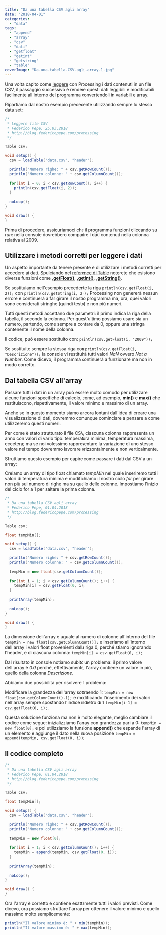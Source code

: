 ```yaml
---
title: "Da una tabella CSV agli array"
date: "2018-04-01"
categories: 
  - "data"
tags: 
  - "append"
  - "array"
  - "csv"
  - "dati"
  - "getfloat"
  - "getint"
  - "getstring"
  - "table"
coverImage: "Da-una-tabella-CSV-agli-array-1.jpg"
---
```


Una volta capito come [leggere](https://blog.federicopepe.com/2018/03/dati-read-file-csv/) con Processing i dati contenuti in un file CSV, il passaggio successivo è rendere questi dati leggibili e modificabili facilmente all'interno del programma convertendoli in variabili e array.

Ripartiamo dal nostro esempio precedente utilizzando sempre lo stesso [data set](https://goo.gl/rp8STm):

```java
/*
 * Leggere file CSV
 * Federico Pepe, 25.03.2018
 * http://blog.federicopepe.com/processing
 */

Table csv;

void setup() {
  csv = loadTable("data.csv", "header");

  println("Numero righe: " + csv.getRowCount());
  println("Numero colonne: " + csv.getColumnCount());
  
  for(int i = 0; i < csv.getRowCount(); i++) {
    println(csv.getFloat(i, 2));
  }
  
  noLoop();
}

void draw() {
}
```

Prima di procedere, assicuriamoci che il programma funzioni cliccando su _run_: nella console dovrebbero comparire i dati contenuti nella colonna relativa al 2009.

## Utilizzare i metodi corretti per leggere i dati

Un aspetto importante da tenere presente è di utilizzare i metodi corretti per accedere ai dati. Spulciando nel [reference di Table](https://processing.org/reference/Table.html) noterete che esistono diverse funzioni come [**.getFloat()**](https://processing.org/reference/Table_getFloat_.html), [**.getInt()**](https://processing.org/reference/Table_getInt_.html), [**.getString()**](https://processing.org/reference/Table_getString_.html).

Se sostituiamo nell'esempio precedente la riga `println(csv.getFloat(i, 2));` con `println(csv.getString(i, 2));` Processing non genererà nessun errore e continuerà a far girare il nostro programma ma, ora, quei valori sono considerati stringhe (quindi testo) e non più numeri.

Tutti questi metodi accettano due parametri: il primo indica la riga della tabella, il secondo la colonna. Per quest'ultimo possiamo usare sia un numero, partendo, come sempre a contare da 0, oppure una stringa contenente il nome della colonna.

Il codice, può essere sostituito con: `println(csv.getFloat(i, "2009"));`

Se sostituite sempre la stessa riga con `println(csv.getFloat(i, "Descrizione"));` la console vi restituirà tutti valori _NaN_ ovvero _Not a Number_. Come dicevo, il programma continuerà a funzionare ma non in modo corretto.

## Dal tabella CSV all'array

Passare tutti i dati in un array può essere molto comodo per utilizzare alcune funzioni specifiche di calcolo, come, ad esempio, **min()** e **max()** che restituiscono, rispettivamente, il valore minimo e massimo di un array.

Anche se in questo momento siamo ancora lontani dall'idea di creare una visualizzazione di dati, dovremmo comunque cominciare a pensare a come utilizzeremo questi numeri.

Per come è stato strutturato il file CSV, ciascuna colonna rappresenta un anno con valori di vario tipo: temperatura minima, temperatura massima, eccetera; ma se noi volessimo rappresentare la variazione di uno stesso valore nel tempo dovremmo lavorare orizzontalmente e non verticalmente.

Sfruttiamo questo esempio per capire come passare i dati dal CSV a un array:

Creiamo un array di tipo float chiamato _tempMin_ nel quale inseriremo tutti i valori di temperatura minima e modifichiamo il nostro ciclo _for_ per girare non più sul numero di righe ma su quello delle colonne. Impostiamo l'inizio del ciclo for a 1 per saltare la prima colonna.

```java
/*
 * Da una tabella CSV agli array
 * Federico Pepe, 01.04.2018
 * http://blog.federicopepe.com/processing
 */

Table csv;

float tempMin[];

void setup() {
  csv = loadTable("data.csv", "header");

  println("Numero righe: " + csv.getRowCount());
  println("Numero colonne: " + csv.getColumnCount());
  
  tempMin = new float[csv.getColumnCount()];
    
  for(int i = 1; i < csv.getColumnCount(); i++) {
    tempMin[i] = csv.getFloat(0, i);
  }
  
  printArray(tempMin);
  
  noLoop();
}

void draw() {
}
```

La dimensione dell'array è uguale al numero di colonne all'interno del file `tempMin = new float[csv.getColumnCount()];` e inseriamo all'interno dell'array i valori float provenienti dalla riga 0, perché stiamo ignorando l'header, e di ciascuna colonna: `tempMin[i] = csv.getFloat(0, i);`

Dal risultato in console notiamo subito un problema: il primo valore dell'array è _0.0_ perché, effettivamente, l'array contiene un valore in più, quello della colonna _Descrizione_.

Abbiamo due possibilità per risolvere il problema:

Modificare la grandezza dell'array sottraendo 1: `tempMin = new float[csv.getColumnCount()-1];` e modificando l'inserimento dei valori nell'array sempre spostando l'indice indietro di 1 `tempMin[i-1] = csv.getFloat(0, i);`.

Questa soluzione funziona ma non è molto elegante, meglio cambiare il codice come segue: inizializziamo l'array con grandezza pari a 0: `tempMin = new float[0];` e poi utilizziamo la funzione **append()** che espande l'array di un elemento e aggiunge il dato nella nuova posizione `tempMin = append(tempMin, csv.getFloat(0, i));`

## Il codice completo

```java
/*
 * Da una tabella CSV agli array
 * Federico Pepe, 01.04.2018
 * http://blog.federicopepe.com/processing
 */

Table csv;

float tempMin[];

void setup() {
  csv = loadTable("data.csv", "header");

  println("Numero righe: " + csv.getRowCount());
  println("Numero colonne: " + csv.getColumnCount());
  
  tempMin = new float[0];
    
  for(int i = 1; i < csv.getColumnCount(); i++) {
    tempMin = append(tempMin, csv.getFloat(0, i));
  }
  
  printArray(tempMin);
  
  noLoop();
}

void draw() {
}
```

Ora l'array è corretto e contiene esattamente tutti i valori previsti. Come dicevo, ora possiamo sfruttare l'array per ottenere il valore minimo e quello massimo molto semplicemente:

```java
println("Il valore minimo è: " + min(tempMin));
println("Il valore massimo è: " + max(tempMin));
```

